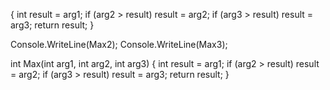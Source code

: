 
{
    int result = arg1;
    if (arg2 > result) result = arg2;
    if (arg3 > result) result = arg3;
    return result;
}


Console.WriteLine(Max2);
Console.WriteLine(Max3);

int Max(int arg1, int arg2, int arg3)
{
    int result = arg1;
    if (arg2 > result) result = arg2;
    if (arg3 > result) result = arg3;
    return result;
}

